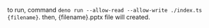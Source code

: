 to run, command `deno run --allow-read --allow-write ./index.ts {filename}`.
then, {filename}.pptx file will created.
